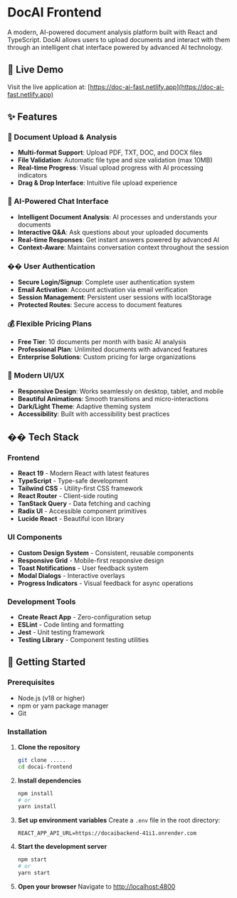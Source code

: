 # DocAI Frontend

A modern, AI-powered document analysis platform built with React and TypeScript. DocAI allows users to upload documents and interact with them through an intelligent chat interface powered by advanced AI technology.

## 🚀 Live Demo

Visit the live application at: [https://doc-ai-fast.netlify.app](https://doc-ai-fast.netlify.app)

## ✨ Features

### 📄 Document Upload & Analysis
- **Multi-format Support**: Upload PDF, TXT, DOC, and DOCX files
- **File Validation**: Automatic file type and size validation (max 10MB)
- **Real-time Progress**: Visual upload progress with AI processing indicators
- **Drag & Drop Interface**: Intuitive file upload experience

### 🤖 AI-Powered Chat Interface
- **Intelligent Document Analysis**: AI processes and understands your documents
- **Interactive Q&A**: Ask questions about your uploaded documents
- **Real-time Responses**: Get instant answers powered by advanced AI
- **Context-Aware**: Maintains conversation context throughout the session

### �� User Authentication
- **Secure Login/Signup**: Complete user authentication system
- **Email Activation**: Account activation via email verification
- **Session Management**: Persistent user sessions with localStorage
- **Protected Routes**: Secure access to document features

### 💰 Flexible Pricing Plans
- **Free Tier**: 10 documents per month with basic AI analysis
- **Professional Plan**: Unlimited documents with advanced features
- **Enterprise Solutions**: Custom pricing for large organizations

### 🎨 Modern UI/UX
- **Responsive Design**: Works seamlessly on desktop, tablet, and mobile
- **Beautiful Animations**: Smooth transitions and micro-interactions
- **Dark/Light Theme**: Adaptive theming system
- **Accessibility**: Built with accessibility best practices

## ��️ Tech Stack

### Frontend
- **React 19** - Modern React with latest features
- **TypeScript** - Type-safe development
- **Tailwind CSS** - Utility-first CSS framework
- **React Router** - Client-side routing
- **TanStack Query** - Data fetching and caching
- **Radix UI** - Accessible component primitives
- **Lucide React** - Beautiful icon library

### UI Components
- **Custom Design System** - Consistent, reusable components
- **Responsive Grid** - Mobile-first responsive design
- **Toast Notifications** - User feedback system
- **Modal Dialogs** - Interactive overlays
- **Progress Indicators** - Visual feedback for async operations

### Development Tools
- **Create React App** - Zero-configuration setup
- **ESLint** - Code linting and formatting
- **Jest** - Unit testing framework
- **Testing Library** - Component testing utilities

## 🚀 Getting Started

### Prerequisites
- Node.js (v18 or higher)
- npm or yarn package manager
- Git

### Installation

1. **Clone the repository**
   ```bash
   git clone .....
   cd docai-frontend
   ```

2. **Install dependencies**
   ```bash
   npm install
   # or
   yarn install
   ```

3. **Set up environment variables**
   Create a `.env` file in the root directory:
   ```env
   REACT_APP_API_URL=https://docaibackend-41i1.onrender.com
   ```

4. **Start the development server**
   ```bash
   npm start
   # or
   yarn start
   ```

5. **Open your browser**
   Navigate to [http://localhost:4800](http://localhost:4800)
